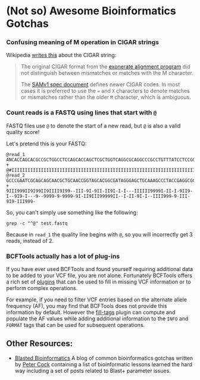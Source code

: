 # (Not so) Awesome Bioinformatics Gotchas

### Confusing meaning of M operation in CIGAR strings

Wikipedia [writes this](https://en.wikipedia.org/w/index.php?title=Sequence_alignment&oldid=1260199287#CIGAR_Format) about the CIGAR string:

> The original CIGAR format from the [exonerate alignment
> program](https://www.ebi.ac.uk/about/vertebrate-genomics/software/exonerate)
> did not distinguish between mismatches or matches with the M character.
> 
> The [SAMv1 spec document](https://github.com/samtools/hts-specs/blob/master/SAMv1.pdf) defines newer CIGAR codes. In most cases it is
> preferred to use the `=` and `X` characters to denote matches or mismatches
> rather than the older `M` character, which is ambiguous.

### Count reads is a FASTQ using lines that start with `@`

FASTQ files use `@` to denote the start of a new read, but `@` is also a valid quality score! 

Let's pretend this is your FASTQ:

```
@read_1
ANCACCAGCACGCCGCTGGCCTCCAGCACCAGCTCGCTGGTCAGGCGCAGGCCCGCCTGTTTATCCTCCGCCGTTACCGTCAGGGTGTGTCCCTGCTGCTGCACGTCTGTAGTGGTAAAGACGGGGGAACCGTCCAGCCCCTGGCGATGT
+
@#IIIIIIIIIIIIIIIIIIIIIIIIIIIIIIIIIIIIIIIIIIIIIIIIIIIIIIIIIIIIIIIIIIIIIIIIIIIIIIIIIIIIIIIIIIIIIIIIIIIIIIIIIIIIIIIIIIIIIIIIIIIIIIIIIIIIIIIIIIIIIIIIIIII
@read_2
GCCCGAATCGCAGCAGCAACGCTGCAACCGGTAGCACGGCGATAGGGAGCTGCAAAGCCCTACCGAGGCGCTGGAAAAAACCTAAAATATTCATCCTATTCCCCCTACGAGAACCATTGTTAAGACTCGCGCATAAACTATGTTTTTATC
+
9III999II9I99II9IIII9I99--III-9I-9II-II9I-I-I---IIIIII9999I-II-I-9II9-I--9I9-I---9--9999-9-9999-9I-II9III99999II--I-II-9I-I--IIII999-9-III-9I9-III999-
```

So, you can't simply use something like the following:

```
grep -c "^@" test.fastq
```

Because in `read_1` the quality line begins with `@`, so you will incorrectly get 3 reads, instead of 2.

### BCFTools actually has a lot of plug-ins

If you have ever used BCFTools and found yourself requiring additional data to be added to your VCF file, you are not alone. Fortunately BCFTools offers a rich set of [plugins](https://samtools.github.io/bcftools/howtos/plugins.html) that can be used to fill in missing VCF information or to perform complex operations.

For example, if you need to filter VCF entries based on the alternate allele frequency (AF), you may find that BCFTools does not provide this information by default. However the [fill-tags](https://samtools.github.io/bcftools/howtos/plugin.fill-tags.html) plugin can compute and populate the AF values while adding additional information to the `INFO` and `FORMAT` tags that can be used for subsequent operations.

## Other Resources:

- [Blasted Bioinformatics](https://blastedbio.blogspot.com/) A blog of common bioinformatics gotchas written by [Peter Cock](https://github.com/peterjc) containing a list of bioinformatic lessons learned the hard way including a set of posts related to Blast+ parameter issues.




